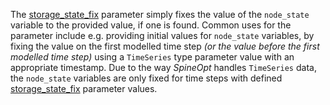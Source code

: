 The [storage\_state\_fix](@ref) parameter simply fixes the value of the `node_state` variable to the provided value,
if one is found.
Common uses for the parameter include e.g. providing initial values for `node_state` variables,
by fixing the value on the first modelled time step *(or the value before the first modelled time step)*
using a `TimeSeries` type parameter value with an appropriate timestamp.
Due to the way *SpineOpt* handles `TimeSeries` data,
the `node_state` variables are only fixed for time steps with defined [storage\_state\_fix](@ref) parameter values.